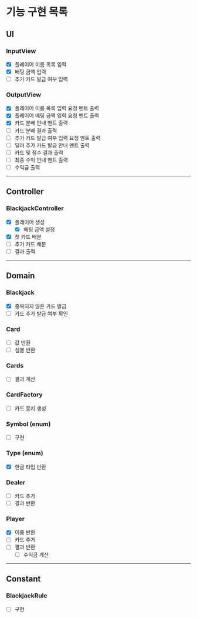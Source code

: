 # 기능 구현 목록

## UI
### InputView
- [x] 플레이어 이름 목록 입력
- [x] 배팅 금액 입력
- [ ] 추가 카드 발급 여부 입력

### OutputView
- [x] 플레이어 이름 목록 입력 요청 멘트 출력
- [x] 플레이어 베팅 금액 입력 요청 멘트 출력
- [x] 카드 분배 안내 멘트 출력
- [ ] 카드 분배 결과 출력
- [ ] 추가 카드 발급 여부 입력 요청 멘트 출력
- [ ] 딜러 추가 카드 발급 안내 멘트 출력
- [ ] 카드 및 점수 결과 출력
- [ ] 최종 수익 안내 멘트 출력
- [ ] 수익금 출력
---

## Controller
### BlackjackController
- [x] 플레이어 생성
  - [x] 배팅 금액 설정
- [x] 첫 카드 배분
- [ ] 추가 카드 배분
- [ ] 결과 출력
---

## Domain
### Blackjack
- [x] 중복되지 않은 카드 발급
- [ ] 카드 추가 발급 여부 확인

### Card
- [ ] 값 반환
- [ ] 심볼 반환

### Cards
- [ ] 결과 계산

### CardFactory
- [ ] 카드 뭉치 생성

### Symbol (enum)
- [ ] 구현

### Type (enum)
- [x] 한글 타입 반환

### Dealer
- [ ] 카드 추가
- [ ] 결과 반환

### Player
- [x] 이름 반환
- [ ] 카드 추가
- [ ] 결과 반환
  - [ ] 수익금 계산
---

## Constant
### BlackjackRule
- [ ] 구현
